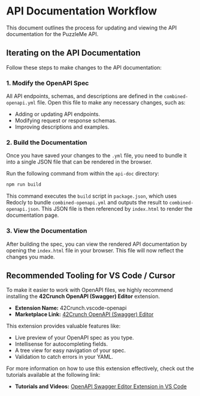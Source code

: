 # API Documentation Workflow

This document outlines the process for updating and viewing the API documentation for the PuzzleMe API.

## Iterating on the API Documentation

Follow these steps to make changes to the API documentation:

### 1. Modify the OpenAPI Spec

All API endpoints, schemas, and descriptions are defined in the `combined-openapi.yml` file. Open this file to make any necessary changes, such as:
- Adding or updating API endpoints.
- Modifying request or response schemas.
- Improving descriptions and examples.

### 2. Build the Documentation

Once you have saved your changes to the `.yml` file, you need to bundle it into a single JSON file that can be rendered in the browser.

Run the following command from within the `api-doc` directory:

```bash
npm run build
```

This command executes the `build` script in `package.json`, which uses Redocly to bundle `combined-openapi.yml` and outputs the result to `combined-openapi.json`. This JSON file is then referenced by `index.html` to render the documentation page.

### 3. View the Documentation

After building the spec, you can view the rendered API documentation by opening the `index.html` file in your browser. This file will now reflect the changes you made.

## Recommended Tooling for VS Code / Cursor

To make it easier to work with OpenAPI files, we highly recommend installing the **42Crunch OpenAPI (Swagger) Editor** extension.

- **Extension Name:** 42Crunch.vscode-openapi
- **Marketplace Link:** [42Crunch OpenAPI (Swagger) Editor](https://marketplace.visualstudio.com/items?itemName=42Crunch.vscode-openapi)

This extension provides valuable features like:
- Live preview of your OpenAPI spec as you type.
- Intellisense for autocompleting fields.
- A tree view for easy navigation of your spec.
- Validation to catch errors in your YAML.

For more information on how to use this extension effectively, check out the tutorials available at the following link:
- **Tutorials and Videos:** [OpenAPI Swagger Editor Extension in VS Code](https://42crunch.com/tutorial-openapi-swagger-extension-vs-code/#Introducing-OpenAPI-Editor)
